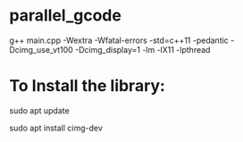 # parallel_gcode

g++ main.cpp -Wextra -Wfatal-errors -std=c++11 -pedantic -Dcimg_use_vt100 -Dcimg_display=1 -lm -lX11 -lpthread

# To Install the library:

sudo apt update

sudo apt install cimg-dev
